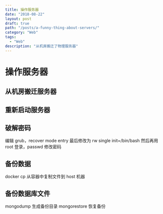 ```yaml
---
title: 操作服务器
date: "2018-08-22"
layout: post
draft: true
path: "/posts/a-funny-thing-about-servers/"
category: "Web"
tags:
  - "Web"
description: "从机房搬迁了物理服务器"
---
```


# 操作服务器

## 从机房搬迁服务器

## 重新启动服务器

## 破解密码

编辑 grub，recover mode entry 最后修改为 rw single init=/bin/bash 然后再用 root 登录，passwd 修改密码

## 备份数据

docker cp 从容器中复制文件到 host 机器

## 备份数据库文件

mongodump 生成备份目录
mongorestore 恢复备份
